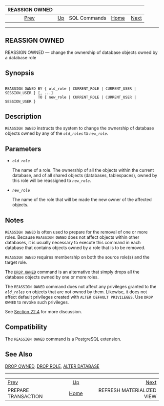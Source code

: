 <!--?xml version="1.0" encoding="UTF-8" standalone="no"?-->

|                        REASSIGN OWNED                       |                                        |              |                                                       |                                                                       |
| :---------------------------------------------------------: | :------------------------------------- | :----------: | ----------------------------------------------------: | --------------------------------------------------------------------: |
| [Prev](sql-prepare-transaction.html "PREPARE TRANSACTION")  | [Up](sql-commands.html "SQL Commands") | SQL Commands | [Home](index.html "PostgreSQL 17devel Documentation") |  [Next](sql-refreshmaterializedview.html "REFRESH MATERIALIZED VIEW") |

***

[]()

## REASSIGN OWNED

REASSIGN OWNED — change the ownership of database objects owned by a database role

## Synopsis

```

REASSIGN OWNED BY { old_role | CURRENT_ROLE | CURRENT_USER | SESSION_USER } [, ...]
               TO { new_role | CURRENT_ROLE | CURRENT_USER | SESSION_USER }
```

## Description

`REASSIGN OWNED` instructs the system to change the ownership of database objects owned by any of the *`old_roles`* to *`new_role`*.

## Parameters

*   *`old_role`*

    The name of a role. The ownership of all the objects within the current database, and of all shared objects (databases, tablespaces), owned by this role will be reassigned to *`new_role`*.

*   *`new_role`*

    The name of the role that will be made the new owner of the affected objects.

## Notes

`REASSIGN OWNED` is often used to prepare for the removal of one or more roles. Because `REASSIGN OWNED` does not affect objects within other databases, it is usually necessary to execute this command in each database that contains objects owned by a role that is to be removed.

`REASSIGN OWNED` requires membership on both the source role(s) and the target role.

The [`DROP OWNED`](sql-drop-owned.html "DROP OWNED") command is an alternative that simply drops all the database objects owned by one or more roles.

The `REASSIGN OWNED` command does not affect any privileges granted to the *`old_roles`* on objects that are not owned by them. Likewise, it does not affect default privileges created with `ALTER DEFAULT PRIVILEGES`. Use `DROP OWNED` to revoke such privileges.

See [Section 22.4](role-removal.html "22.4. Dropping Roles") for more discussion.

## Compatibility

The `REASSIGN OWNED` command is a PostgreSQL extension.

## See Also

[DROP OWNED](sql-drop-owned.html "DROP OWNED"), [DROP ROLE](sql-droprole.html "DROP ROLE"), [ALTER DATABASE](sql-alterdatabase.html "ALTER DATABASE")

***

|                                                             |                                                       |                                                                       |
| :---------------------------------------------------------- | :---------------------------------------------------: | --------------------------------------------------------------------: |
| [Prev](sql-prepare-transaction.html "PREPARE TRANSACTION")  |         [Up](sql-commands.html "SQL Commands")        |  [Next](sql-refreshmaterializedview.html "REFRESH MATERIALIZED VIEW") |
| PREPARE TRANSACTION                                         | [Home](index.html "PostgreSQL 17devel Documentation") |                                             REFRESH MATERIALIZED VIEW |
